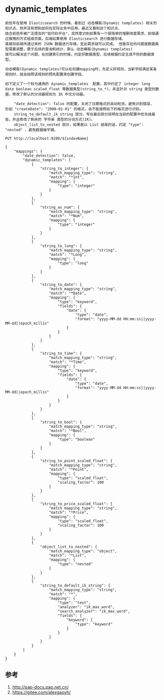 # dynamic_templates
    前些年在使用 Elasticsearch 的时候，看到过 动态模板(Dynamic templates) 相关的知识点，但并没有想到如何在实际业务中应用，最近又看到这个知识点，
    结合前些年被广泛提及的"低代码平台"，突然意识到如果有一个很简单的增删改查需求，前端通过推拽的方式组成页面，后端如果使用 Elasticsearch 进行数据存储，
    直接将前端传递过来的 JSON 数据进行存储，至此需求就可以完成。 但是存在的问题是数据类型需要调整，便于后续的查询和统计，那么 动态模板(Dynamic templates) 
    就可以解决这个问题，在创建索引的时候，约定好数据类型，后续根据约定生成不同的数据类型。

    动态模板(Dynamic templates)可以在创建mapping时，先定义好规则，当新字段满足某条规则时，就会按照该规则的预先配置来创建字段。

    如下定义了一个较为通用的 dynamic_templates  配置，其中约定了 integer long date boolean scaled_float 等数据类型(string_to_*)，并且针对 string 类型的数据，修改了默认的分词器规则为 IK 中文分词器。

        "date_detection": false 的配置，关闭了日期格式的自动检测，避免识别错误， 形如 "createDate": "2000-01-01" 的格式，会不能按照如下的格式进行识别。
        string_to_default_ik_string 部分，写在最后部分说明在当前的配置中优先级最低，并且修改了剩余的 字符串 类型的分词方式(IK)。
        object_list_to_nested 部分，如果是以 List 结尾的话，约定 "type": "nested" ，避免数据被平铺。 

    PUT http://localhost:9200/${indexName}

    {
        "mappings": {
            "date_detection": false,
            "dynamic_templates": [
                {
                    "string_to_integer": {
                        "match_mapping_type": "string",
                        "match": "*Int",
                        "mapping": {
                            "type": "integer"
                        }
                    }
                },
                {
                    "string_as_num": {
                        "match_mapping_type": "string",
                        "match": "*Num",
                        "mapping": {
                            "type": "integer"
                        }
                    }
                },
                {
                    "string_to_long": {
                        "match_mapping_type": "string",
                        "match": "*Long",
                        "mapping": {
                            "type": "long"
                        }
                    }
                },
                {
                    "string_to_date": {
                        "match_mapping_type": "string",
                        "match": "*Date",
                        "mapping": {
                            "type": "keyword",
                            "fields": {
                                "date": {
                                    "type": "date",
                                    "format": "yyyy-MM-dd HH:mm:ss||yyyy-MM-dd||epoch_millis"
                                }
                            }
                        }
                    }
                },
                {
                    "string_to_time": {
                        "match_mapping_type": "string",
                        "match": "*Time",
                        "mapping": {
                            "type": "keyword",
                            "fields": {
                                "date": {
                                    "type": "date",
                                    "format": "yyyy-MM-dd HH:mm:ss||yyyy-MM-dd||epoch_millis"
                                }
                            }
                        }
                    }
                },
                {
                    "string_to_bool": {
                        "match_mapping_type": "string",
                        "match": "*Bool",
                        "mapping": {
                            "type": "boolean"
                        }
                    }
                },
                {
                    "string_to_point_scaled_float": {
                        "match_mapping_type": "string",
                        "match": "*Point",
                        "mapping": {
                            "type": "scaled_float",
                            "scaling_factor": 100
                        }
                    }
                },
                {
                    "string_to_price_scaled_float": {
                        "match_mapping_type": "string",
                        "match": "*Price",
                        "mapping": {
                            "type": "scaled_float",
                            "scaling_factor": 100
                        }
                    }
                },
                {
                    "object_list_to_nested": {
                        "match_mapping_type": "object",
                        "match": "*List",
                        "mapping": {
                            "type": "nested"
                        }
                    }
                },
                {
                    "string_to_default_ik_string": {
                        "match_mapping_type": "string",
                        "match": "*",
                        "mapping": {
                            "type": "text",
                            "analyzer": "ik_max_word",
                            "search_analyzer": "ik_max_word",
                            "fields": {
                                "keyword": {
                                    "type": "keyword"
                                }
                            }
                        }
                    }
                }
            ]
        }
    }

## 参考

1. http://pap-docs.pap.net.cn/
2. https://gitee.com/alexgaoyh/
